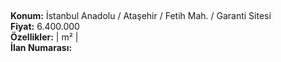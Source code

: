 ## 

**Konum:** İstanbul Anadolu / Ataşehir / Fetih Mah. / Garanti Sitesi  
**Fiyat:** 6.400.000  
**Özellikler:**  |  m² |   
**İlan Numarası:** 
